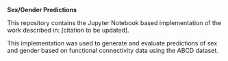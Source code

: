 **Sex/Gender Predictions**

This repository contains the Jupyter Notebook based implementation of the work described in: [citation to be updated]. 

This implementation was used to generate and evaluate predictions of sex and gender based on functional connectivity data using the ABCD dataset. 
